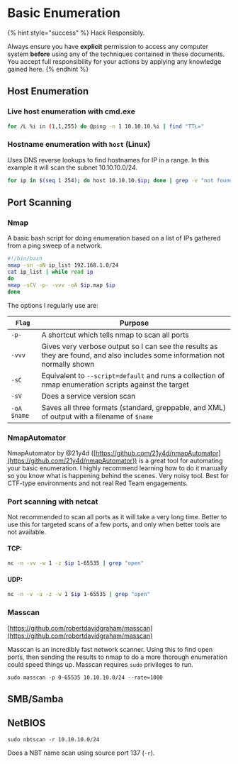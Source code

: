 # Basic Enumeration

{% hint style="success" %}
Hack Responsibly.

Always ensure you have **explicit** permission to access any computer system **before** using any of the techniques contained in these documents.  You accept full responsibility for your actions by applying any knowledge gained here. &#x20;
{% endhint %}

## Host Enumeration

### Live host enumeration with cmd.exe

```bash
for /L %i in (1,1,255) do @ping -n 1 10.10.10.%i | find "TTL="
```

### Hostname enumeration with `host` (Linux)

Uses DNS reverse lookups to find hostnames for IP in a range.  In this example it will scan the subnet 10.10.10.0/24. &#x20;

```bash
for ip in $(seq 1 254); do host 10.10.10.$ip; done | grep -v "not found"
```

## Port Scanning

### Nmap

A basic bash script for doing enumeration based on a list of IPs gathered from a ping sweep of a network.

```bash
#!/bin/bash
nmap -sn -oN ip_list 192.168.1.0/24
cat ip_list | while read ip
do
nmap -sCV -p- -vvv -oA $ip.map $ip
done
```

The options I regularly use are:&#x20;

| `Flag`      | Purpose                                                                                                                     |
| ----------- | --------------------------------------------------------------------------------------------------------------------------- |
| `-p-`       | A shortcut which tells nmap to scan all ports                                                                               |
| `-vvv`      | Gives very verbose output so I can see the results as they are found, and also includes some information not normally shown |
| `-sC`       | Equivalent to `--script=default` and runs a collection of nmap enumeration scripts against the target                       |
| `-sV`       | Does a service version scan                                                                                                 |
| `-oA $name` | Saves all three formats (standard, greppable, and XML) of output with a filename of `$name`                                 |

### NmapAutomator

NmapAutomator by @21y4d ([https://github.com/21y4d/nmapAutomator](https://github.com/21y4d/nmapAutomator)) is a great tool for automating your basic enumeration.  I highly recommend learning how to do it manually so you know what is happening behind the scenes.  Very noisy tool.  Best for CTF-type environments and not real Red Team engagements.

### Port scanning with netcat

Not recommended to scan all ports as it will take a very long time.  Better to use this for targeted scans of a few ports, and only when better tools are not available.

#### TCP:

```bash
nc -n -vv -w 1 -z $ip 1-65535 | grep "open"
```

#### UDP:

```bash
nc -n -v -u -z -w 1 $ip 1-65535 | grep "open"
```

### Masscan

[https://github.com/robertdavidgraham/masscan](https://github.com/robertdavidgraham/masscan)

Masscan is an incredibly fast network scanner. Using this to find open ports, then sending the results to nmap to do a more thorough enumeration could speed things up.  Masscan requires `sudo` privileges to run.

```
sudo masscan -p 0-65535 10.10.10.0/24 --rate=1000
```

## SMB/Samba



## NetBIOS

```
sudo nbtscan -r 10.10.10.0/24
```

Does a NBT name scan using source port 137 (`-r`). &#x20;
